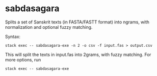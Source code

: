 # sabdasagara

Splits a set of Sanskrit texts (in FASTA/FASTT format) into ngrams, with normalization and optional fuzzy matching.

Syntax:

    stack exec -- sabdasagara-exe -n 2 -o csv -f input.fas > output.csv

This will split the texts in input.fas into 2grams, with fuzzy matching. For more options, run

    stack exec -- sabdasagara-exe

